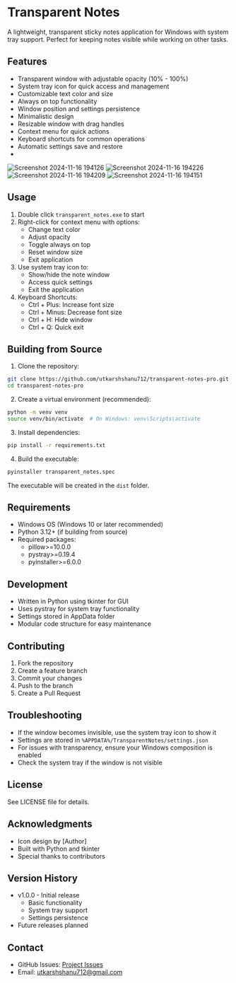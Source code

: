 # Transparent Notes

A lightweight, transparent sticky notes application for Windows with system tray support. Perfect for keeping notes visible while working on other tasks.

## Features
- Transparent window with adjustable opacity (10% - 100%)
- System tray icon for quick access and management
- Customizable text color and size
- Always on top functionality
- Window position and settings persistence
- Minimalistic design
- Resizable window with drag handles
- Context menu for quick actions
- Keyboard shortcuts for common operations
- Automatic settings save and restore
- 
![Screenshot 2024-11-16 194126](https://github.com/user-attachments/assets/877df66a-4cd6-47b5-ba04-ea476fb0bdd6)
![Screenshot 2024-11-16 194226](https://github.com/user-attachments/assets/caadabe3-a68f-4869-b9dc-c1b9e449c33c)
![Screenshot 2024-11-16 194209](https://github.com/user-attachments/assets/b4d38024-0cdb-47a7-b52a-2bd690b3cb2e)
![Screenshot 2024-11-16 194151](https://github.com/user-attachments/assets/f6f7ec0e-5c9e-4819-96a4-cefd2a1d1d85)

## Usage
1. Double click `transparent_notes.exe` to start
2. Right-click for context menu with options:
   - Change text color
   - Adjust opacity
   - Toggle always on top
   - Reset window size
   - Exit application
3. Use system tray icon to:
   - Show/hide the note window
   - Access quick settings
   - Exit the application
4. Keyboard Shortcuts:
   - Ctrl + Plus: Increase font size
   - Ctrl + Minus: Decrease font size
   - Ctrl + H: Hide window
   - Ctrl + Q: Quick exit

## Building from Source

1. Clone the repository:
```bash
git clone https://github.com/utkarshshanu712/transparent-notes-pro.git
cd transparent-notes-pro
```

2. Create a virtual environment (recommended):
```bash
python -m venv venv
source venv/bin/activate  # On Windows: venv\Scripts\activate
```

3. Install dependencies:
```bash
pip install -r requirements.txt
```

4. Build the executable:
```bash
pyinstaller transparent_notes.spec
```

The executable will be created in the `dist` folder.

## Requirements
- Windows OS (Windows 10 or later recommended)
- Python 3.12+ (if building from source)
- Required packages:
  - pillow>=10.0.0
  - pystray>=0.19.4
  - pyinstaller>=6.0.0

## Development
- Written in Python using tkinter for GUI
- Uses pystray for system tray functionality
- Settings stored in AppData folder
- Modular code structure for easy maintenance

## Contributing
1. Fork the repository
2. Create a feature branch
3. Commit your changes
4. Push to the branch
5. Create a Pull Request

## Troubleshooting
- If the window becomes invisible, use the system tray icon to show it
- Settings are stored in `%APPDATA%/TransparentNotes/settings.json`
- For issues with transparency, ensure your Windows composition is enabled
- Check the system tray if the window is not visible

## License
See LICENSE file for details.

## Acknowledgments
- Icon design by [Author]
- Built with Python and tkinter
- Special thanks to contributors

## Version History
- v1.0.0 - Initial release
  - Basic functionality
  - System tray support
  - Settings persistence
- Future releases planned

## Contact
- GitHub Issues: [Project Issues](https://github.com/utkarshshanu712/transparent-notes-pro/issues)
- Email: utkarshshanu712@gmail.com
